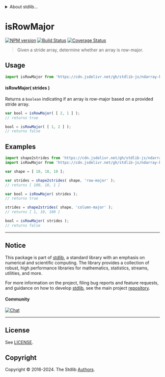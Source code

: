 <!--

@license Apache-2.0

Copyright (c) 2018 The Stdlib Authors.

Licensed under the Apache License, Version 2.0 (the "License");
you may not use this file except in compliance with the License.
You may obtain a copy of the License at

   http://www.apache.org/licenses/LICENSE-2.0

Unless required by applicable law or agreed to in writing, software
distributed under the License is distributed on an "AS IS" BASIS,
WITHOUT WARRANTIES OR CONDITIONS OF ANY KIND, either express or implied.
See the License for the specific language governing permissions and
limitations under the License.

-->


<details>
  <summary>
    About stdlib...
  </summary>
  <p>We believe in a future in which the web is a preferred environment for numerical computation. To help realize this future, we've built stdlib. stdlib is a standard library, with an emphasis on numerical and scientific computation, written in JavaScript (and C) for execution in browsers and in Node.js.</p>
  <p>The library is fully decomposable, being architected in such a way that you can swap out and mix and match APIs and functionality to cater to your exact preferences and use cases.</p>
  <p>When you use stdlib, you can be absolutely certain that you are using the most thorough, rigorous, well-written, studied, documented, tested, measured, and high-quality code out there.</p>
  <p>To join us in bringing numerical computing to the web, get started by checking us out on <a href="https://github.com/stdlib-js/stdlib">GitHub</a>, and please consider <a href="https://opencollective.com/stdlib">financially supporting stdlib</a>. We greatly appreciate your continued support!</p>
</details>

# isRowMajor

[![NPM version][npm-image]][npm-url] [![Build Status][test-image]][test-url] [![Coverage Status][coverage-image]][coverage-url] <!-- [![dependencies][dependencies-image]][dependencies-url] -->

> Given a stride array, determine whether an array is row-major.

<!-- Section to include introductory text. Make sure to keep an empty line after the intro `section` element and another before the `/section` close. -->

<section class="intro">

</section>

<!-- /.intro -->

<!-- Package usage documentation. -->



<section class="usage">

## Usage

```javascript
import isRowMajor from 'https://cdn.jsdelivr.net/gh/stdlib-js/ndarray-base-assert-is-row-major@v0.2.1-deno/mod.js';
```

#### isRowMajor( strides )

Returns a `boolean` indicating if an array is row-major based on a provided stride array.

```javascript
var bool = isRowMajor( [ 2, 1 ] );
// returns true

bool = isRowMajor( [ 1, 2 ] );
// returns false
```

</section>

<!-- /.usage -->

<!-- Package usage notes. Make sure to keep an empty line after the `section` element and another before the `/section` close. -->

<section class="notes">

</section>

<!-- /.notes -->

<!-- Package usage examples. -->

<section class="examples">

## Examples

<!-- eslint no-undef: "error" -->

```javascript
import shape2strides from 'https://cdn.jsdelivr.net/gh/stdlib-js/ndarray-base-shape2strides@deno/mod.js';
import isRowMajor from 'https://cdn.jsdelivr.net/gh/stdlib-js/ndarray-base-assert-is-row-major@v0.2.1-deno/mod.js';

var shape = [ 10, 10, 10 ];

var strides = shape2strides( shape, 'row-major' );
// returns [ 100, 10, 1 ]

var bool = isRowMajor( strides );
// returns true

strides = shape2strides( shape, 'column-major' );
// returns [ 1, 10, 100 ]

bool = isRowMajor( strides );
// returns false
```

</section>

<!-- /.examples -->

<!-- Section to include cited references. If references are included, add a horizontal rule *before* the section. Make sure to keep an empty line after the `section` element and another before the `/section` close. -->

<section class="references">

</section>

<!-- /.references -->

<!-- Section for related `stdlib` packages. Do not manually edit this section, as it is automatically populated. -->

<section class="related">

</section>

<!-- /.related -->

<!-- Section for all links. Make sure to keep an empty line after the `section` element and another before the `/section` close. -->


<section class="main-repo" >

* * *

## Notice

This package is part of [stdlib][stdlib], a standard library with an emphasis on numerical and scientific computing. The library provides a collection of robust, high performance libraries for mathematics, statistics, streams, utilities, and more.

For more information on the project, filing bug reports and feature requests, and guidance on how to develop [stdlib][stdlib], see the main project [repository][stdlib].

#### Community

[![Chat][chat-image]][chat-url]

---

## License

See [LICENSE][stdlib-license].


## Copyright

Copyright &copy; 2016-2024. The Stdlib [Authors][stdlib-authors].

</section>

<!-- /.stdlib -->

<!-- Section for all links. Make sure to keep an empty line after the `section` element and another before the `/section` close. -->

<section class="links">

[npm-image]: http://img.shields.io/npm/v/@stdlib/ndarray-base-assert-is-row-major.svg
[npm-url]: https://npmjs.org/package/@stdlib/ndarray-base-assert-is-row-major

[test-image]: https://github.com/stdlib-js/ndarray-base-assert-is-row-major/actions/workflows/test.yml/badge.svg?branch=v0.2.1
[test-url]: https://github.com/stdlib-js/ndarray-base-assert-is-row-major/actions/workflows/test.yml?query=branch:v0.2.1

[coverage-image]: https://img.shields.io/codecov/c/github/stdlib-js/ndarray-base-assert-is-row-major/main.svg
[coverage-url]: https://codecov.io/github/stdlib-js/ndarray-base-assert-is-row-major?branch=main

<!--

[dependencies-image]: https://img.shields.io/david/stdlib-js/ndarray-base-assert-is-row-major.svg
[dependencies-url]: https://david-dm.org/stdlib-js/ndarray-base-assert-is-row-major/main

-->

[chat-image]: https://img.shields.io/gitter/room/stdlib-js/stdlib.svg
[chat-url]: https://app.gitter.im/#/room/#stdlib-js_stdlib:gitter.im

[stdlib]: https://github.com/stdlib-js/stdlib

[stdlib-authors]: https://github.com/stdlib-js/stdlib/graphs/contributors

[umd]: https://github.com/umdjs/umd
[es-module]: https://developer.mozilla.org/en-US/docs/Web/JavaScript/Guide/Modules

[deno-url]: https://github.com/stdlib-js/ndarray-base-assert-is-row-major/tree/deno
[deno-readme]: https://github.com/stdlib-js/ndarray-base-assert-is-row-major/blob/deno/README.md
[umd-url]: https://github.com/stdlib-js/ndarray-base-assert-is-row-major/tree/umd
[umd-readme]: https://github.com/stdlib-js/ndarray-base-assert-is-row-major/blob/umd/README.md
[esm-url]: https://github.com/stdlib-js/ndarray-base-assert-is-row-major/tree/esm
[esm-readme]: https://github.com/stdlib-js/ndarray-base-assert-is-row-major/blob/esm/README.md
[branches-url]: https://github.com/stdlib-js/ndarray-base-assert-is-row-major/blob/main/branches.md

[stdlib-license]: https://raw.githubusercontent.com/stdlib-js/ndarray-base-assert-is-row-major/main/LICENSE

</section>

<!-- /.links -->
